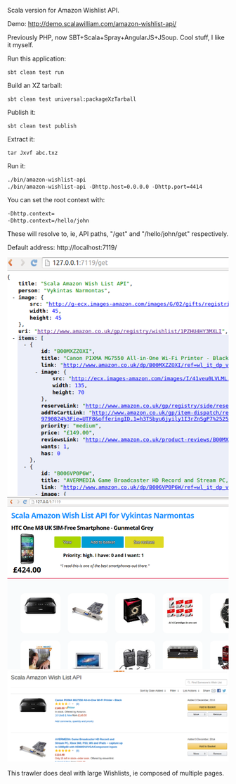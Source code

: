 Scala version for Amazon Wishlist API.

Demo:
http://demo.scalawilliam.com/amazon-wishlist-api/

Previously PHP, now SBT+Scala+Spray+AngularJS+JSoup. Cool stuff, I like it myself.

Run this application:

```
sbt clean test run
```

Build an XZ tarball:
```
sbt clean test universal:packageXzTarball
```

Publish it:
```
sbt clean test publish
```

Extract it:
```
tar Jxvf abc.txz
```

Run it:
```
./bin/amazon-wishlist-api
./bin/amazon-wishlist-api -Dhttp.host=0.0.0.0 -Dhttp.port=4414
```

You can set the root context with:
```
-Dhttp.context=
-Dhttp.context=/hello/john
```
These will resolve to, ie, API paths, "/get" and "/hello/john/get" respectively.

Default address: http://localhost:7119/

![Example JSON response](json.png)
![Example AngularJS UI](screenshot.png)
![Source Wishlist example](amazon.png)

This trawler does deal with large Wishlists, ie composed of multiple pages.
